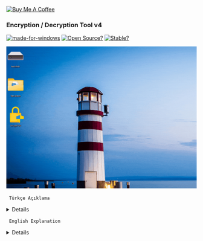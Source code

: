 <a href="https://buymeacoffee.com/abdullaherturk" target="_blank"><img src="https://cdn.buymeacoffee.com/buttons/v2/default-yellow.png" alt="Buy Me A Coffee" style="height: 60px !important;width: 217px !important;" ></a>

### Encryption / Decryption Tool v4

[![made-for-windows](https://img.shields.io/badge/Made%20for-Windows-00A4E3.svg?style=flat&logo=microsoft)](https://www.microsoft.com/)
[![Open Source?](https://img.shields.io/badge/Open%20source%3F-Of%20course%21%20%E2%9D%A4-009e0a.svg?style=flat)](https://GitHub.com/Yilmaz4/Encrypt-n-Decrypt/graphs/commit-activity)
[![Stable?](https://img.shields.io/badge/Release-v1%2E0%2E0%20%7C%20Stable-009e0a.svg?style=flat)](https://github.com/abdullah-erturk/Encryption-Decryption-Tool/releases)



![sample](https://github.com/abdullah-erturk/Encryption-Decryption-Tool/blob/main/preview.gif)




     Türkçe Açıklama

<details>

### DİKKAT: v1 ile şifrelediğiniz bir dosyanın şifresini v2 - v3 - v4 ile çözemezsiniz. Önleminizi alın.


Bu program dosya şifreleme ve şifre çözme işlemlerini kolaylıkla gerçekleştirmenizi sağlar. Dosyalarınızı güvenle şifreleyebilir ve ihtiyaç duyduğunuzda şifresini çözebilirsiniz.

Virustotal Raporu:
https://www.virustotal.com/gui/file/824049eef4260912aaf7f98d9f38adef87672e96d8927e6a2de8eee4845a2962


### ÖZELLİKLER:

• AES-256 Şifreleme: Güvenli dosya şifreleme algoritması.

• Komut Satırı Kullanımı: Hızlı ve etkili işlem.

• Sağ Tık Menüsü Entegrasyonu: Dosyaları sağ tık menüsü aracılığıyla kolayca şifreleyin ya da şifrelerini çözün.

• Kullanıcıdan Alınan Parola ve Salt Değeri: Güvenliği artırır.

• Hata Yönetimi: Eksik dosya, yanlış parola veya salt gibi durumların ele alınması.

• Program taşınabilirdir, x bilgisayarında şifrelenmiş bir dosyanın/klasörün y bilgisayarında tekrardan şifresi çözülebilir.

• Şifreli dosyanın uzantısı .enc uzantısıdır.

• Şifreli klasörün uzantısı .encx uzantısıdır.


### KULLANIM:

Programın 2 tür kullanım yöntemi vardır.

#### Birinci yöntem (kurulum):
Programı çalıştırın, konsol ekranında programın kurulumu ile ilgili gelecek soruya "evet" cevabı verin.

Kurulum kısa sürede tamamlanacaktır.

Artık Windows ortamında her türlü dosya ve klasör üzerinde sağ tıkladığınızda dosyalar için 

"Dosya Şifrele" ve şifrelenmiş dosyalar için de "Dosya Şifresini Çöz"
 
ve klasörler için de 

"Klasörü Şifrele" ve şifrelenmiş dosyalar için de "Klasörü Şifresini Çöz" 

seçenekleri ile kullanabilirsiniz.

#### İkinci yöntem (sürükle-bırak-şifrele/şifre çöz):
Herhangi bir uzantıya sahip dosyayı veya klasör encrypt.exe dosyasının üzerine sürükleyip bırakın, bir konsol ekranı açılacak ve şifre ve salt değeri belirlemenizi isteyecektir.

Şifrelenmiş bir dosyanın/klasörün şifresini çözmek için .enc veya .encx uzantılı dosyayı encrypt.exe dosyasının üzerine sürükleyip bırakın ve önceden belirlediğiniz şifreyi ve salt değerini girin.


### NASIL ÇALIŞIR:

• Kullanıcıdan parola ve salt bilgilerin güvenli bir şekilde girilmesi istenir.

• Parola ve salt bilgileri kullanılarak bir AES-256 anahtarı oluşturulur.

• Dosya Şifrelenir.

• Orijinal dosyanın hash değeri hesaplanır ve dosya başına eklenir.

• AES algoritması ile dosya şifrelenir.

• Initialization Vector (IV) ve orijinal dosya uzantısı gibi bilgiler şifreli dosyanın başına eklenir.

• Yeni Dosya Oluşturulur: Şifrelenmiş dosya/klasör .enc veya .encx uzantısı ile kaydedilir ve orijinal dosya silinir.

• Şifreli dosya içeriğinde şifre ve salt bilgisi depolanmaz, sadece kullanıcının girdiği şifre ve salt bilgilerinin hash değeri depolanır.


### ÖNEMLİ NOTLAR:

Parolayı unutmanız durumunda şifreli dosyalarınızı bir daha açamazsınız. Bu nedenle parolanızı güvenli bir şekilde saklamanız önemlidir.

Program, uzantı ve boyut kısıtlaması olmaksızın her türlü dosya ve klasör şifreleyebilir. Yüksek boyutlu dosyaların/klasörlerin şifrelenme işlemi uzun sürebilir. 
5 GB'lık bir dosyanın şifreleme süresi yaklaşık 30 saniyedir. Elbette bu süre bilgisayarınızın donanım gücüne göre değişecektir.

Şifrelenmiş dosyaların orijinal uzantısı şifreleme esnasında kaybolur. Örneğin test.txt dosyasını şifrelediğinizde dosyanın yeni uzantısı .enc uzantısı ile birlite test.enc olacaktır.

Klasör veya dosya fark etmeksizin şifreleme işlemleri C:\ diski üzerinde kısıtlanmıştır. C:\ diski üzerinde sadece masaüstü ve İndirilen klasöründe şifreleme yapılabilir. 
Örnek:
D:\ diskinde bir dosya veya klasör şifrelendi ve bu şifreli dosya/klasör Kullanıcı klasörünün ana dizinine kopyalandı/taşındı. 
Artık o şifreli dosyanın/klasörün şifresi çözülemez, çünkü yasaklı bölgede.

Kullanıcı şifreyi çözmek istediğinde program şu uyarıyı verir:

DİKKAT: Bu klasör/dosya işletim sistemi tarafından kullanılan kritik sistem klasörüdür/dosyasıdır, şifreleme yapılamaz.

Bu kısıtlamanın amacı, acemi kullanıcıların işletim sistemi tarafından kullanılan klasör ve dosyaları yanlışlıkla şifrelemesinin önüne geçmektir.

C:\ diskinin ana dizininde şifreleme ve şifre çözme işlemleri yapılabilir ama işletim sisteminin kullandığı klasörler ve o klasörlerin içindeki diğer 
klasör ve dosyalarda program tarafından şifreleme işlemleri engellenir. 

Bu yollar şunlardır:
- `C:\Windows`
- `C:\Windows\System32`
- `C:\Program Files`
- `C:\Program Files (x86)`
- `C:\Users`
- `C:\ProgramData`
- `C:\$RECYCLE.BIN`
- `C:\System Volume Information`
- `C:\Users\<Username>\AppData`
- `C:\Users\<Username>\Documents`

Program tarafından C:\ diski üzerinde şifreleme işlemine izin verilen klasör yolu da şunlardır:
- `C:\Users\<Username>\Downloads`
- `C:\Users\<Username>\Desktop`

Bu dizinler dışında D:\ - E:\ - F:\ vb. diğer disklerde her türlü şifreleme işlemleri yapılabilir.

Program tamamen açık kaynak kodludur. Repodan indirip Visual Studio ile istediğiniz değişiklikleri yaparak derleyip kullanabilirsiniz.

</details>


     English Explanation

<details>


### ATTENTION A file encrypted with v1 cannot be decrypted with v2 - v3 - v4. Take your precautions.


This program allows you to easily perform file encryption and decryption operations. You can securely encrypt your files and decrypt them whenever you need.


Virustotal Report:
https://www.virustotal.com/gui/file/ee4e02361a710afc0defa9ac0dae3758ca3c461b293c43db1996609f413baba4

### FEATURES:
• AES-256 Encryption: Secure file encryption algorithm.

• Command-Line Usage: Fast and efficient operation.

• Right-Click Menu Integration: Easily encrypt or decrypt files via the right-click menu.

• User-Provided Password and Salt Value: Enhances security.

• Error Management: Handles scenarios such as missing files, incorrect passwords, or salts.

• The program is portable, a file/folder encrypted on computer x can be decrypted again on computer y.

• The extension of the encrypted file is .enc.

• The extension of the encrypted folder is .encx.


### USAGE:
The program offers 2 methods of use.

#### First Method (Installation):
Run the program, answer "yes" to the question about the installation of the program on the console screen.

The installation will be completed in a short time.

Now, when you right-click on any file and folder in the Windows environment, you can use the

"Encrypt File" for files and "Decrypt File" for encrypted files

and "Encrypt Folder" for folders and "Decrypt Folder" for encrypted folders options.

#### Second method (drag-drop-encrypt/decrypt):
Drag and drop any file or folder with any extension onto the encrypt.exe file, a console screen will pop up and ask you to specify the password and salt value.

To decrypt an encrypted file/folder, drag and drop the .enc or .encx file onto the encrypt.exe file and enter the password and salt value you specified before.


### HOW IT WORKS:
• The user is prompted to securely enter a password and salt value.

• An AES-256 key is generated using the password and salt information.

• The file is encrypted.

• The hash value of the original file is calculated and appended to the file.

• The file is encrypted using the AES algorithm.

• Information such as the Initialization Vector (IV) and the original file extension is prepended to the encrypted file.

• A New File is Created: The encrypted file is saved with a .enc extension, and the original file is deleted.

• The encrypted file does not store the password and salt values themselves but instead stores the hash of the user-entered password and salt.


### IMPORTANT NOTES:
If you forget the password, you will not be able to open your encrypted files again. Therefore, it is important to keep your password safe.

The program can encrypt all types of files and folders without extension and size restrictions. The encryption process of large files/folders may take a long time.

The encryption time of a 5 GB file is approximately 30 seconds. Of course, this time will vary depending on the hardware power of your computer.

The original extension of encrypted files is lost during encryption. For example, when you encrypt the test.txt file, the new extension of the file will be test.enc with the .enc extension.

Regardless of the folder or file, encryption operations are restricted on the C:\ disk. Encryption can only be done on the desktop and Downloads folders on the C:\ disk.

Example:
A file or folder was encrypted on the D:\ disk and this encrypted file/folder was copied/moved to the main directory of the User folder.
Now that encrypted file/folder cannot be decrypted because it is in a restricted area.

When the user tries to decrypt the password, the program gives the following warning:

WARNING: This folder/file is a critical system folder/file used by the operating system, encryption is not allowed.

The purpose of this restriction is to prevent novice users from accidentally encrypting folders and files used by the operating system.

Encryption and decryption operations can be performed in the main directory of the C:\ disk, but encryption operations are prevented by the program in the folders used by the operating system and other folders and files within those folders.

These paths are:
- `C:\Windows`
- `C:\Windows\System32`
- `C:\Program Files`
- `C:\Program Files (x86)`
- `C:\Users`
- `C:\ProgramData`
- `C:\$RECYCLE.BIN`
- `C:\System Volume Information`
- `C:\Users\<Username>\AppData`
- `C:\Users\<Username>\Documents`

The folder paths that the program allows to encrypt on the C:\ disk are:
- `C:\Users\<Username>\Downloads`
- `C:\Users\<Username>\Desktop`

Encryption operations can be performed on other disks such as D:\ - E:\ - F:\ etc. in addition to these directories.

The program is completely open source. You can download it from the repo, make the changes you want with Visual Studio, compile it and use it.

</details>
